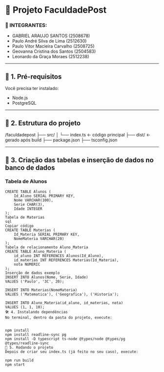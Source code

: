 # 📘 Projeto FaculdadePost

### 👥 INTEGRANTES:
- GABRIEL ARAUJO SANTOS (2508678)  
- Paulo André Silva de Lima (2512630)  
- Paulo Vitor Macieira Carvalho (2508725)  
- Geovanna Cristina dos Santos (2504583)  
- Leonardo da Graça Moraes (2512238)

---

## 🎒 1. Pré-requisitos

Você precisa ter instalado:

- Node.js  
- PostgreSQL  

---

## 📁 2. Estrutura do projeto

/faculdadepost
├── src/
│ └── index.ts ← código principal
├── dist/ ← gerado após build
├── package.json
├── tsconfig.json

---

## 🧱 3. Criação das tabelas e inserção de dados no banco de dados

### Tabela de Alunos
```
CREATE TABLE Alunos (
    Id_Aluno SERIAL PRIMARY KEY,
    Nome VARCHAR(100),
    Serie CHAR(3),
    Idade INTEGER
);
Tabela de Materias
sql
Copiar código
CREATE TABLE Materias (
    Id_Materia SERIAL PRIMARY KEY,
    NomeMateria VARCHAR(20)
);
Tabela de relacionamento Aluno_Materia
CREATE TABLE Aluno_Materia (
    id_aluno INT REFERENCES Alunos(Id_Aluno),
    id_materias INT REFERENCES Materias(Id_Materia),
    nota NUMERIC
);
Inserção de dados exemplo
INSERT INTO Alunos(Nome, Serie, Idade) 
VALUES ('Paulo', '3C', 20);

INSERT INTO Materias(NomeMateria) 
VALUES ('Matematica'), ('Geografica'), ('Historia');

INSERT INTO Aluno_Materia(id_aluno, id_materias, nota) 
VALUES (1, 1, 10);
🛠️ 4. Instalando dependências
No terminal, dentro da pasta do projeto, execute:


npm install
npm install readline-sync pg
npm install -D typescript ts-node @types/node @types/pg @types/readline-sync
🧪 5. Rodando o projeto
Depois de criar seu index.ts (já feito no seu caso), execute:

npm run build
npm start
